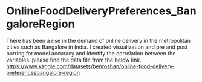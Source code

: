 # OnlineFoodDeliveryPreferences_BangaloreRegion
There has been a rise in the demand of online delivery in the metropolitan cities such as Bangalore in India. I created visualization and pre and post purring for model accuracy and identify the correlation between the variables.
please find the data file from the below link.
https://www.kaggle.com/datasets/benroshan/online-food-delivery-preferencesbangalore-region
